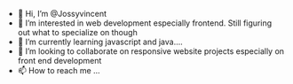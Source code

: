 - 👋 Hi, I’m @Jossyvincent
- 👀 I’m interested in web development especially frontend. Still figuring out what to specialize on though
- 🌱 I’m currently learning javascript and java....
- 💞️ I’m looking to collaborate on responsive website projects especially on front end development
- 📫 How to reach me ...

<!---
Jossyvincent/Jossyvincent is a ✨ special ✨ repository because its `README.md` (this file) appears on your GitHub profile.
You can click the Preview link to take a look at your changes.
--->
